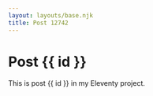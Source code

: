 ```yaml
---
layout: layouts/base.njk
title: Post 12742
---
```


# Post {{ id }}

This is post {{ id }} in my Eleventy project.
